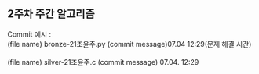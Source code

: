 ## 2주차 주간 알고리즘

Commit 예시 :<br>
(file name) bronze-21조윤주.py (commit message)07.04 12:29(문제 해결 시간)
<br><br>
(file name) silver-21조윤주.c (commit message) 07.04. 12:29
